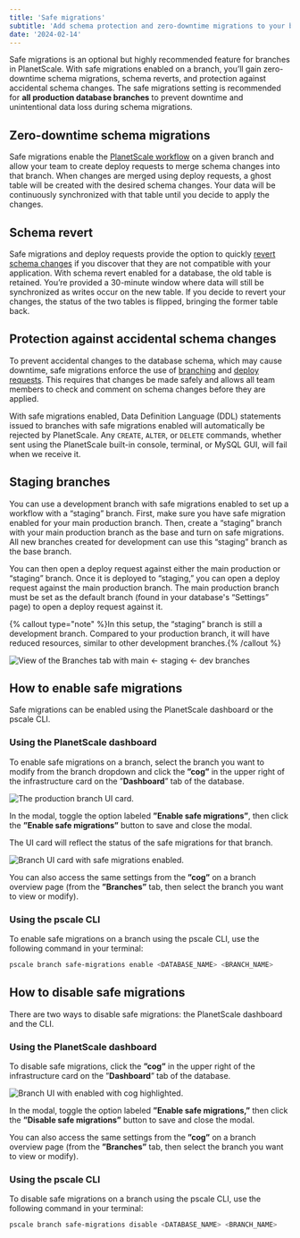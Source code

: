 ```yaml
---
title: 'Safe migrations'
subtitle: 'Add schema protection and zero-downtime migrations to your branches.'
date: '2024-02-14'
---
```


Safe migrations is an optional but highly recommended feature for branches in PlanetScale. With safe migrations enabled on a branch, you’ll gain zero-downtime schema migrations, schema reverts, and protection against accidental schema changes. The safe migrations setting is recommended for **all production database branches** to prevent downtime and unintentional data loss during schema migrations.

## Zero-downtime schema migrations

Safe migrations enable the [PlanetScale workflow](/docs/concepts/planetscale-workflow) on a given branch and allow your team to create deploy requests to merge schema changes into that branch. When changes are merged using deploy requests, a ghost table will be created with the desired schema changes. Your data will be continuously synchronized with that table until you decide to apply the changes.

## Schema revert

Safe migrations and deploy requests provide the option to quickly [revert schema changes](/docs/concepts/deploy-requests#revert-a-schema-change) if you discover that they are not compatible with your application. With schema revert enabled for a database, the old table is retained. You’re provided a 30-minute window where data will still be synchronized as writes occur on the new table. If you decide to revert your changes, the status of the two tables is flipped, bringing the former table back.

## Protection against accidental schema changes

To prevent accidental changes to the database schema, which may cause downtime, safe migrations enforce the use of [branching](/docs/concepts/branching) and [deploy requests](/docs/concepts/deploy-requests). This requires that changes be made safely and allows all team members to check and comment on schema changes before they are applied.

With safe migrations enabled, Data Definition Language (DDL) statements issued to branches with safe migrations enabled will automatically be rejected by PlanetScale. Any `CREATE`, `ALTER`, or `DELETE` commands, whether sent using the PlanetScale built-in console, terminal, or MySQL GUI, will fail when we receive it.

## Staging branches

You can use a development branch with safe migrations enabled to set up a workflow with a “staging” branch. First, make sure you have safe migration enabled for your main production branch. Then, create a “staging” branch with your main production branch as the base and turn on safe migrations. All new branches created for development can use this “staging” branch as the base branch.

You can then open a deploy request against either the main production or “staging” branch. Once it is deployed to “staging,” you can open a deploy request against the main production branch. The main production branch must be set as the default branch (found in your database's “Settings” page) to open a deploy request against it.

{% callout type="note" %}In this setup, the “staging” branch is still a development branch. Compared to your production branch, it will have reduced resources, similar to other development branches.{% /callout %}

![View of the Branches tab with main <- staging <- dev branches](/assets/docs/concepts/safe-migrations/branches-with-staging-branch.jpg)

## How to enable safe migrations

Safe migrations can be enabled using the PlanetScale dashboard or the pscale CLI.

### Using the PlanetScale dashboard

To enable safe migrations on a branch, select the branch you want to modify from the branch dropdown and click the **”cog”** in the upper right of the infrastructure card on the ”**Dashboard**” tab of the database.

![The production branch UI card.](/assets/docs/concepts/safe-migrations/production-branch-card-with-sm-disabled-2.png)

In the modal, toggle the option labeled **”Enable safe migrations”**, then click the **”Enable safe migrations”** button to save and close the modal.

The UI card will reflect the status of the safe migrations for that branch.

![Branch UI card with safe migrations enabled.](/assets/docs/concepts/safe-migrations/production-branch-card-with-sm-enabled-2.png)

You can also access the same settings from the **”cog”** on a branch overview page (from the **”Branches”** tab, then select the branch you want to view or modify).

### Using the pscale CLI

To enable safe migrations on a branch using the pscale CLI, use the following command in your terminal:

```bash
pscale branch safe-migrations enable <DATABASE_NAME> <BRANCH_NAME>
```

## How to disable safe migrations

There are two ways to disable safe migrations: the PlanetScale dashboard and the CLI.

### Using the PlanetScale dashboard

To disable safe migrations, click the **”cog”** in the upper right of the infrastructure card on the ”**Dashboard**” tab of the database.

![Branch UI with enabled with cog highlighted.](/assets/docs/concepts/safe-migrations/prod-card-cog-2.png)

In the modal, toggle the option labeled **”Enable safe migrations,”** then click the **”Disable safe migrations”** button to save and close the modal.

You can also access the same settings from the **”cog”** on a branch overview page (from the **”Branches”** tab, then select the branch you want to view or modify).

### Using the pscale CLI

To disable safe migrations on a branch using the pscale CLI, use the following command in your terminal:

```bash
pscale branch safe-migrations disable <DATABASE_NAME> <BRANCH_NAME>
```
